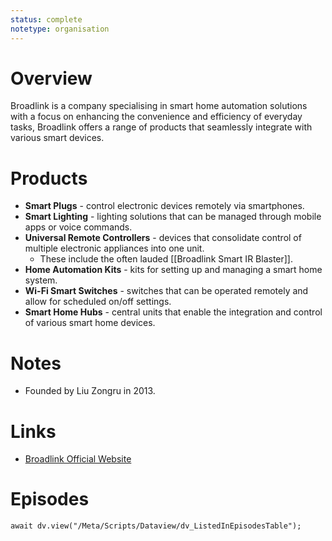 ```yaml
---
status: complete
notetype: organisation
---
```

# Overview
Broadlink is a company specialising in smart home automation solutions with a focus on enhancing the convenience and efficiency of everyday tasks, Broadlink offers a range of products that seamlessly integrate with various smart devices.

# Products
- **Smart Plugs** - control electronic devices remotely via smartphones.
- **Smart Lighting** - lighting solutions that can be managed through mobile apps or voice commands.
- **Universal Remote Controllers** - devices that consolidate control of multiple electronic appliances into one unit.
	- These include the often lauded [[Broadlink Smart IR Blaster]].
- **Home Automation Kits** - kits for setting up and managing a smart home system.
- **Wi-Fi Smart Switches** - switches that can be operated remotely and allow for scheduled on/off settings.
- **Smart Home Hubs** - central units that enable the integration and control of various smart home devices.

# Notes
- Founded by Liu Zongru in 2013.

# Links
- [Broadlink Official Website](https://www.ibroadlink.com)

# Episodes
```dataviewjs
await dv.view("/Meta/Scripts/Dataview/dv_ListedInEpisodesTable");
```
